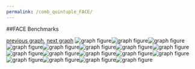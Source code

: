 ```yaml
---
permalink: /comb_quintuple_FACE/
---
```


##FACE Benchmarks

[previous graph](../comb_quintuple_F/), [next graph](../comb_quintuple_FLOYD/)
![graph figure](./images/quintuple/FACE/FACE-AVL_box.png)![graph figure](./images/quintuple/FACE/FACE-A_box.png)![graph figure](./images/quintuple/FACE/FACE-CYPHERD_box.png)![graph figure](./images/quintuple/FACE/FACE-EGG_box.png)![graph figure](./images/quintuple/FACE/FACE-FACE_box.png)![graph figure](./images/quintuple/FACE/FACE-FLOYD_box.png)![graph figure](./images/quintuple/FACE/FACE-F_box.png)![graph figure](./images/quintuple/FACE/FACE-H_box.png)![graph figure](./images/quintuple/FACE/FACE-JSOND_box.png)![graph figure](./images/quintuple/FACE/FACE-K_box.png)![graph figure](./images/quintuple/FACE/FACE-O_box.png)![graph figure](./images/quintuple/FACE/FACE-PDFD_box.png)![graph figure](./images/quintuple/FACE/FACE-RB_box.png)![graph figure](./images/quintuple/FACE/FACE-ROD_box.png)![graph figure](./images/quintuple/FACE/FACE-SMATRIX_box.png)![graph figure](./images/quintuple/FACE/FACE-SORTD_box.png)![graph figure](./images/quintuple/FACE/FACE-ZB_box.png)